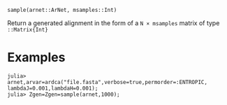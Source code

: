 ```
sample(arnet::ArNet, msamples::Int)
```

Return a generated alignment in the form of a `N × msamples`  matrix of type `::Matrix{Int}`  

# Examples

```
julia> arnet,arvar=ardca("file.fasta",verbose=true,permorder=:ENTROPIC, lambdaJ=0.001,lambdaH=0.001);
julia> Zgen=Zgen=sample(arnet,1000);
```
